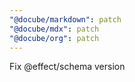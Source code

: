 ```yaml
---
"@docube/markdown": patch
"@docube/mdx": patch
"@docube/org": patch
---
```


Fix @effect/schema version
